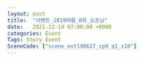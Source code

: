 ```yaml
---
layout: post
title:  "이벤트_2019여름_0화_오프닝"
date:   2021-12-19 07:00:00 +0000
categories: Event
Tags: Story Event
SceneCode: ["scene_evt190627_cp0_q1_s10"]
---
```

